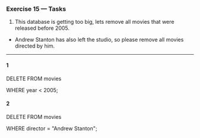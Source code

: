 ### Exercise 15 — Tasks
1. This database is getting too big, lets remove all movies that were released before 2005.
+ Andrew Stanton has also left the studio, so please remove all movies directed by him.
_________________

#### 1

DELETE FROM movies

WHERE year < 2005;

#### 2

DELETE FROM movies

WHERE director = "Andrew Stanton";
